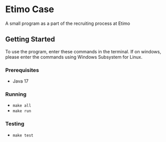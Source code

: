 # Etimo Case

A small program as a part of the recruiting process at Etimo

## Getting Started

To use the program, enter these commands in the terminal. If on windows, please enter the commands using Windows Subsystem for Linux.

### Prerequisites

* Java 17

### Running

* `make all`
* `make run`

### Testing

* `make test`